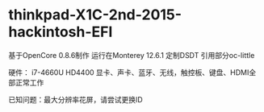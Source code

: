 # thinkpad-X1C-2nd-2015-hackintosh-EFI

基于OpenCore 0.8.6制作 运行在Monterey 12.6.1
定制DSDT 引用部分oc-little

硬件：
i7-4660U
HD4400
显卡、声卡、蓝牙、无线，触控板、键盘、HDMI全部正常工作


已知问题：最大分辨率花屏，请尝试更换ID
